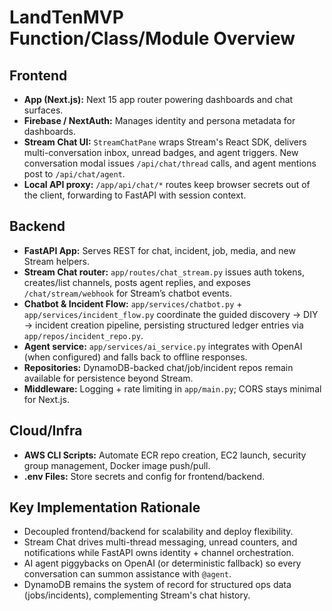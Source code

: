 # LandTenMVP Function/Class/Module Overview

## Frontend
- **App (Next.js):** Next 15 app router powering dashboards and chat surfaces.
- **Firebase / NextAuth:** Manages identity and persona metadata for dashboards.
- **Stream Chat UI:** `StreamChatPane` wraps Stream's React SDK, delivers multi-conversation inbox, unread badges, and agent triggers. New conversation modal issues `/api/chat/thread` calls, and agent mentions post to `/api/chat/agent`.
- **Local API proxy:** `/app/api/chat/*` routes keep browser secrets out of the client, forwarding to FastAPI with session context.

## Backend
- **FastAPI App:** Serves REST for chat, incident, job, media, and new Stream helpers.
- **Stream Chat router:** `app/routes/chat_stream.py` issues auth tokens, creates/list channels, posts agent replies, and exposes `/chat/stream/webhook` for Stream’s chatbot events.
- **Chatbot & Incident Flow:** `app/services/chatbot.py` + `app/services/incident_flow.py` coordinate the guided discovery → DIY → incident creation pipeline, persisting structured ledger entries via `app/repos/incident_repo.py`.
- **Agent service:** `app/services/ai_service.py` integrates with OpenAI (when configured) and falls back to offline responses.
- **Repositories:** DynamoDB-backed chat/job/incident repos remain available for persistence beyond Stream.
- **Middleware:** Logging + rate limiting in `app/main.py`; CORS stays minimal for Next.js.

## Cloud/Infra
- **AWS CLI Scripts:** Automate ECR repo creation, EC2 launch, security group management, Docker image push/pull.
- **.env Files:** Store secrets and config for frontend/backend.

## Key Implementation Rationale
- Decoupled frontend/backend for scalability and deploy flexibility.
- Stream Chat drives multi-thread messaging, unread counters, and notifications while FastAPI owns identity + channel orchestration.
- AI agent piggybacks on OpenAI (or deterministic fallback) so every conversation can summon assistance with `@agent`.
- DynamoDB remains the system of record for structured ops data (jobs/incidents), complementing Stream's chat history.

